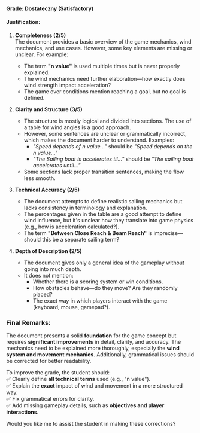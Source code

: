 
#### **Grade: Dostateczny (Satisfactory)**  

#### **Justification:**  

1. **Completeness (2/5)**  
   The document provides a basic overview of the game mechanics, wind mechanics, and use cases. However, some key elements are missing or unclear. For example:  
   - The term **"n value"** is used multiple times but is never properly explained.  
   - The wind mechanics need further elaboration—how exactly does wind strength impact acceleration?  
   - The game over conditions mention reaching a goal, but no goal is defined.  

2. **Clarity and Structure (3/5)**  
   - The structure is mostly logical and divided into sections. The use of a table for wind angles is a good approach.  
   - However, some sentences are unclear or grammatically incorrect, which makes the document harder to understand. Examples:  
     - *"Speed depends of n value..."* should be *"Speed depends on the n value..."*  
     - *"The Sailing boat is accelerates til..."* should be *"The sailing boat accelerates until..."*  
   - Some sections lack proper transition sentences, making the flow less smooth.  

3. **Technical Accuracy (2/5)**  
   - The document attempts to define realistic sailing mechanics but lacks consistency in terminology and explanation.  
   - The percentages given in the table are a good attempt to define wind influence, but it's unclear how they translate into game physics (e.g., how is acceleration calculated?).  
   - The term **"Between Close Reach & Beam Reach"** is imprecise—should this be a separate sailing term?  

4. **Depth of Description (2/5)**  
   - The document gives only a general idea of the gameplay without going into much depth.  
   - It does not mention:  
     - Whether there is a scoring system or win conditions.  
     - How obstacles behave—do they move? Are they randomly placed?  
     - The exact way in which players interact with the game (keyboard, mouse, gamepad?).  

### **Final Remarks:**  
The document presents a solid **foundation** for the game concept but requires **significant improvements** in detail, clarity, and accuracy. The mechanics need to be explained more thoroughly, especially the **wind system and movement mechanics**. Additionally, grammatical issues should be corrected for better readability.  

To improve the grade, the student should:  
✅ Clearly define **all technical terms** used (e.g., "n value").  
✅ Explain the **exact** impact of wind and movement in a more structured way.  
✅ Fix grammatical errors for clarity.  
✅ Add missing gameplay details, such as **objectives and player interactions**.  

Would you like me to assist the student in making these corrections?
